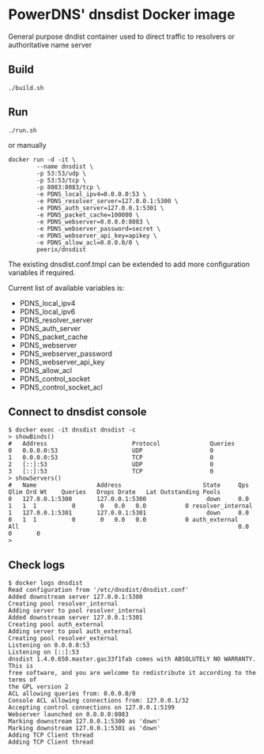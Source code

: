 # PowerDNS' dnsdist Docker image

General purpose dndist container used to direct traffic to resolvers or
authoritative name server

## Build

```shell
./build.sh
```

## Run

```shell
./run.sh
```

or manually

```shell
docker run -d -it \
        --name dnsdist \
        -p 53:53/udp \
        -p 53:53/tcp \
        -p 8083:8083/tcp \
        -e PDNS_local_ipv4=0.0.0.0:53 \
        -e PDNS_resolver_server=127.0.0.1:5300 \
        -e PDNS_auth_server=127.0.0.1:5301 \
        -e PDNS_packet_cache=100000 \
        -e PDNS_webserver=0.0.0.0:8083 \
        -e PDNS_webserver_password=secret \
        -e PDNS_webserver_api_key=apikey \
        -e PDNS_allow_acl=0.0.0.0/0 \
        peerix/dnsdist
```

The existing dnsdist.conf.tmpl can be extended to add more configuration 
variables if required.

Current list of available variables is:

* PDNS_local_ipv4
* PDNS_local_ipv6
* PDNS_resolver_server
* PDNS_auth_server
* PDNS_packet_cache
* PDNS_webserver
* PDNS_webserver_password
* PDNS_webserver_api_key
* PDNS_allow_acl
* PDNS_control_socket
* PDNS_control_socket_acl

## Connect to dnsdist console

```shell
$ docker exec -it dnsdist dnsdist -c
> showBinds()
#   Address                        Protocol              Queries
0   0.0.0.0:53                     UDP                   0
1   0.0.0.0:53                     TCP                   0
2   [::]:53                        UDP                   0
3   [::]:53                        TCP                   0
> showServers()
#   Name                 Address                       State     Qps    Qlim Ord Wt    Queries   Drops Drate   Lat Outstanding Pools
0   127.0.0.1:5300       127.0.0.1:5300                 down     0.0       1   1  1          0       0   0.0   0.0           0 resolver_internal
1   127.0.0.1:5301       127.0.0.1:5301                 down     0.0       0   1  1          0       0   0.0   0.0           0 auth_external
All                                                              0.0                         0       0                         
> 
```

## Check logs

```shell
$ docker logs dnsdist
Read configuration from '/etc/dnsdist/dnsdist.conf'
Added downstream server 127.0.0.1:5300
Creating pool resolver_internal
Adding server to pool resolver_internal
Added downstream server 127.0.0.1:5301
Creating pool auth_external
Adding server to pool auth_external
Creating pool resolver_external
Listening on 0.0.0.0:53
Listening on [::]:53
dnsdist 1.4.0.650.master.gac33f1fab comes with ABSOLUTELY NO WARRANTY. This is
free software, and you are welcome to redistribute it according to the terms of
the GPL version 2
ACL allowing queries from: 0.0.0.0/0
Console ACL allowing connections from: 127.0.0.1/32
Accepting control connections on 127.0.0.1:5199
Webserver launched on 0.0.0.0:8083
Marking downstream 127.0.0.1:5300 as 'down'
Marking downstream 127.0.0.1:5301 as 'down'
Adding TCP Client thread
Adding TCP Client thread

```
